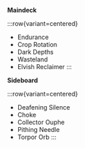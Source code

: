 **Maindeck**

:::row{variant=centered}
- Endurance
- Crop Rotation
- Dark Depths
- Wasteland
- Elvish Reclaimer
:::

**Sideboard**

:::row{variant=centered}
- Deafening Silence
- Choke
- Collector Ouphe
- Pithing Needle
- Torpor Orb
:::
